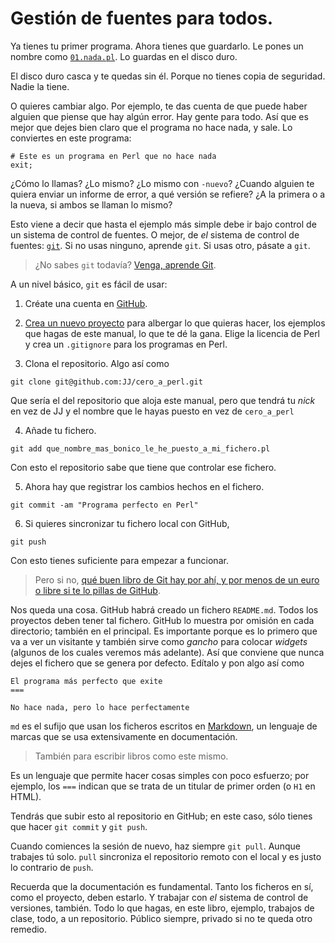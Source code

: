# Gestión de fuentes para todos.

Ya tienes tu primer programa. Ahora tienes que guardarlo. Le pones un nombre como [`01.nada.pl`](https://github.com/JJ/cero_a_perl/blob/master/ejemplos/01.nada.pl). Lo guardas en el disco duro. 

El disco duro casca y te quedas sin él. Porque no tienes copia de seguridad. Nadie la tiene.

O quieres cambiar algo. Por ejemplo, te das cuenta de que puede haber alguien que piense que hay algún error. Hay gente para todo. Así que es mejor que dejes bien claro que el programa no hace nada, y sale. Lo conviertes en este programa:

```
# Este es un programa en Perl que no hace nada
exit;
```

¿Cómo lo llamas? ¿Lo mismo? ¿Lo mismo con `-nuevo`? ¿Cuando alguien te quiera enviar un informe de error, a qué versión se refiere? ¿A la primera o a la nueva, si ambos se llaman lo mismo?

Esto viene a decir que hasta el ejemplo más simple debe ir bajo control de un sistema de control de fuentes. O mejor, de *el* sistema de control de fuentes: [`git`](http://git-scm.com). Si no usas ninguno, aprende `git`. Si usas otro, pásate a `git`.

>¿No sabes `git` todavía? [Venga, aprende Git](http://venga.aprendeg.it).

A un nivel básico, `git` es fácil de usar:


1. Créate una cuenta en [GitHub](http://github.com).

2. [Crea un nuevo proyecto](https://github.com/new) para albergar lo que quieras hacer, los ejemplos que hagas de este manual, lo que te dé la gana. Elige la licencia de Perl y crea un `.gitignore` para los programas en Perl. 

3. Clona el repositorio. Algo así como 

```
git clone git@github.com:JJ/cero_a_perl.git
``` 

Que sería el del repositorio que aloja este manual, pero que tendrá tu *nick* en vez de JJ y el nombre que le hayas puesto en vez de `cero_a_perl`

4. Añade tu fichero.

```
git add que_nombre_mas_bonico_le_he_puesto_a_mi_fichero.pl
```

Con esto el repositorio sabe que tiene que controlar ese fichero.

5. Ahora hay que registrar los cambios hechos en el fichero.

```
git commit -am "Programa perfecto en Perl"
``` 

6. Si quieres sincronizar tu fichero local con GitHub, 

```
git push
``` 

Con esto tienes suficiente para empezar a funcionar. 

> Pero si no, [qué buen libro de Git hay por ahí, y por menos de un euro o libre si te lo pillas de GitHub](http://www.amazon.es/Aprende-Git-y-camino-GitHub-ebook/dp/B00K515GL2/ref=sr_1_1?s=digital-text&ie=UTF8&qid=1404850893&sr=1-1). 

Nos queda una cosa. GitHub habrá creado un fichero `README.md`. Todos los proyectos deben tener tal fichero. GitHub lo muestra por omisión en cada directorio; también en el principal. Es importante porque es lo primero que va a ver un visitante y también sirve como *gancho* para colocar *widgets* (algunos de los cuales veremos más adelante). Así que conviene que nunca dejes el fichero que se genera por defecto. Edítalo y pon algo así como 

```
El programa más perfecto que exite
===

No hace nada, pero lo hace perfectamente
``` 

`md` es el sufijo que usan los ficheros escritos en [Markdown](http://daringfireball.net/projects/markdown/), un lenguaje de marcas que se usa extensivamente en documentación.

> También para escribir libros como este mismo.

Es un lenguaje que permite hacer cosas simples con poco esfuerzo; por ejemplo, los `===` indican que se trata de un titular de primer orden (o `H1` en HTML).

Tendrás que subir esto al repositorio en GitHub; en este caso, sólo tienes que hacer `git commit` y `git push`.

Cuando comiences la sesión de nuevo, haz siempre `git pull`. Aunque trabajes tú solo. `pull` sincroniza el repositorio remoto con el local y es justo lo contrario de `push`.

Recuerda que la documentación es fundamental. Tanto los ficheros en sí, como el proyecto, deben estarlo. Y trabajar con *el* sistema de control de versiones, también. Todo lo que hagas, en este libro, ejemplo, trabajos de clase, todo, a un repositorio. Público siempre, privado si no te queda otro remedio. 
